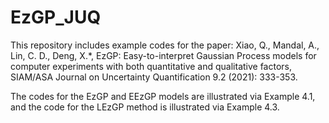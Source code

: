 # EzGP_JUQ
This repository includes example codes for the paper:
Xiao, Q., Mandal, A., Lin, C. D., Deng, X.*, EzGP: Easy-to-interpret Gaussian Process models for computer experiments with both quantitative and qualitative factors, SIAM/ASA Journal on Uncertainty Quantification 9.2 (2021): 333-353.

The codes for the EzGP and EEzGP models are illustrated via Example 4.1, and the code for the LEzGP method is illustrated via Example 4.3. 
